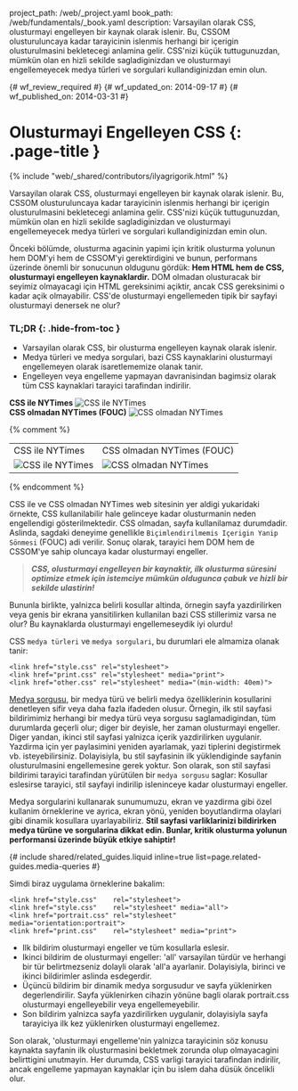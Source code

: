 project_path: /web/_project.yaml
book_path: /web/fundamentals/_book.yaml
description: Varsayilan olarak CSS, olusturmayi engelleyen bir kaynak olarak islenir. Bu, CSSOM olusturuluncaya kadar tarayicinin islenmis herhangi bir içerigin olusturulmasini bekletecegi anlamina gelir. CSS'nizi küçük tuttugunuzdan, mümkün olan en hizli sekilde sagladiginizdan ve olusturmayi engellemeyecek medya türleri ve sorgulari kullandiginizdan emin olun.

{# wf_review_required #}
{# wf_updated_on: 2014-09-17 #}
{# wf_published_on: 2014-03-31 #}

# Olusturmayi Engelleyen CSS {: .page-title }

{% include "web/_shared/contributors/ilyagrigorik.html" %}


Varsayilan olarak CSS, olusturmayi engelleyen bir kaynak olarak islenir. Bu, CSSOM olusturuluncaya kadar tarayicinin islenmis herhangi bir içerigin olusturulmasini bekletecegi anlamina gelir. CSS'nizi küçük tuttugunuzdan, mümkün olan en hizli sekilde sagladiginizdan ve olusturmayi engellemeyecek medya türleri ve sorgulari kullandiginizdan emin olun.



Önceki bölümde, olusturma agacinin yapimi için kritik olusturma yolunun hem DOM'yi hem de CSSOM'yi gerektirdigini ve bunun, performans üzerinde önemli bir sonucunun oldugunu gördük: **Hem HTML hem de CSS, olusturmayi engelleyen kaynaklardir.** DOM olmadan olusturacak bir seyimiz olmayacagi için HTML gereksinimi açiktir, ancak CSS gereksinimi o kadar açik olmayabilir. CSS'de olusturmayi engellemeden tipik bir sayfayi olusturmayi denersek ne olur?

### TL;DR {: .hide-from-toc }
- Varsayilan olarak CSS, bir olusturma engelleyen kaynak olarak islenir.
- Medya türleri ve medya sorgulari, bazi CSS kaynaklarini olusturmayi engellemeyen olarak isaretlememize olanak tanir.
- Engelleyen veya engelleme yapmayan davranisindan bagimsiz olarak tüm CSS kaynaklari tarayici tarafindan indirilir.


<div class="mdl-grid">
  <div class="mdl-cell mdl-cell--6--col">
    <b>CSS ile NYTimes</b>
    <img class="center" src="images/nytimes-css-device.png" alt="CSS ile NYTimes">

  </div>

  <div class="mdl-cell mdl-cell--6--col">
    <b>CSS olmadan NYTimes (FOUC)</b>
    <img src="images/nytimes-nocss-device.png" alt="CSS olmadan NYTimes">

  </div>
</div>

{% comment %}
<table>
<tr>
<td>CSS ile NYTimes</td>
<td>CSS olmadan NYTimes (FOUC)</td>
</tr>
<tr>
<td><img src="images/nytimes-css-device.png" alt="CSS ile NYTimes" class="center"></td>
<td><img src="images/nytimes-nocss-device.png" alt="CSS olmadan NYTimes" class="center"></td>
</tr>
</table>
{% endcomment %}

CSS ile ve CSS olmadan NYTimes web sitesinin yer aldigi yukaridaki örnekte, CSS kullanilabilir hale gelinceye kadar olusturmanin neden engellendigi gösterilmektedir. CSS olmadan, sayfa kullanilamaz durumdadir. Aslinda, sagdaki deneyime genellikle `Biçimlendirilmemis Içerigin Yanip Sönmesi` (FOUC) adi verilir. Sonuç olarak, tarayici hem DOM hem de CSSOM'ye sahip oluncaya kadar olusturmayi engeller.

> **_CSS, olusturmayi engelleyen bir kaynaktir, ilk olusturma süresini optimize etmek için istemciye mümkün oldugunca çabuk ve hizli bir sekilde ulastirin!_**

Bununla birlikte, yalnizca belirli kosullar altinda, örnegin sayfa yazdirilirken veya genis bir ekrana yansitilirken kullanilan bazi CSS stillerimiz varsa ne olur? Bu kaynaklarda olusturmayi engellemeseydik iyi olurdu!

CSS `medya türleri` ve `medya sorgulari`, bu durumlari ele almamiza olanak tanir:


    <link href="style.css" rel="stylesheet">
    <link href="print.css" rel="stylesheet" media="print">
    <link href="other.css" rel="stylesheet" media="(min-width: 40em)">
    

[Medya sorgusu](/web/fundamentals/design-and-ui/responsive/#use-media-queries), bir medya türü ve belirli medya özelliklerinin kosullarini denetleyen sifir veya daha fazla ifadeden olusur. Örnegin, ilk stil sayfasi bildirimimiz herhangi bir medya türü veya sorgusu saglamadigindan, tüm durumlarda geçerli olur; diger bir deyisle, her zaman olusturmayi engeller. Diger yandan, ikinci stil sayfasi yalnizca içerik yazdirilirken uygulanir. Yazdirma için yer paylasimini yeniden ayarlamak, yazi tiplerini degistirmek vb. isteyebilirsiniz. Dolayisiyla, bu stil sayfasinin ilk yüklendiginde sayfanin olusturulmasini engellemesine gerek yoktur. Son olarak, son stil sayfasi bildirimi tarayici tarafindan yürütülen bir `medya sorgusu` saglar: Kosullar eslesirse tarayici, stil sayfayi indirilip isleninceye kadar olusturmayi engeller.

Medya sorgularini kullanarak sunumumuzu, ekran ve yazdirma gibi özel kullanim örneklerine ve ayrica, ekran yönü, yeniden boyutlandirma olaylari gibi dinamik kosullara uyarlayabiliriz. **Stil sayfasi varliklarinizi bildirirken medya türüne ve sorgularina dikkat edin. Bunlar, kritik olusturma yolunun performansi üzerinde büyük etkiye sahiptir!**

{# include shared/related_guides.liquid inline=true list=page.related-guides.media-queries #}

Simdi biraz uygulama örneklerine bakalim:


    <link href="style.css"    rel="stylesheet">
    <link href="style.css"    rel="stylesheet" media="all">
    <link href="portrait.css" rel="stylesheet" media="orientation:portrait">
    <link href="print.css"    rel="stylesheet" media="print">
    

* Ilk bildirim olusturmayi engeller ve tüm kosullarla eslesir.
* Ikinci bildirim de olusturmayi engeller: 'all' varsayilan türdür ve herhangi bir tür belirtmezseniz dolayli olarak 'all'a ayarlanir. Dolayisiyla, birinci ve ikinci bildirimler aslinda esdegerdir.
* Üçüncü bildirim bir dinamik medya sorgusudur ve sayfa yüklenirken degerlendirilir. Sayfa yüklenirken cihazin yönüne bagli olarak portrait.css olusturmayi engelleyebilir veya engellemeyebilir.
* Son bildirim yalnizca sayfa yazdirilirken uygulanir, dolayisiyla sayfa tarayiciya ilk kez yüklenirken olusturmayi engellemez.

Son olarak, 'olusturmayi engelleme'nin yalnizca tarayicinin söz konusu kaynakta sayfanin ilk olusturmasini bekletmek zorunda olup olmayacagini belirttigini unutmayin. Her durumda, CSS varligi tarayici tarafindan indirilir, ancak engelleme yapmayan kaynaklar için bu islem daha düsük öncelikli olur.



